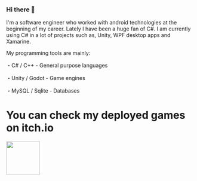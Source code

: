 ### Hi there 👋

I'm a software engineer who worked with android technologies at the beginning of my career. Lately I have been a huge fan of C#. I am currently using C# in a lot of projects such as, Unity, WPF desktop apps and Xamarine. 

My programming tools are mainly:

・C# / C++  - General purpose languages

・Unity / Godot - Game engines

・MySQL / Sqlite - Databases


# **You can check my deployed games on itch.io**


<a href="https://Skyfrei.itch.io/">
  <img src="https://i.pcmag.com/imagery/reviews/044PXMK6FlED1dNwOXkecXV-4.fit_scale.size_760x427.v1597354669.jpg" width="90">  
</a>
